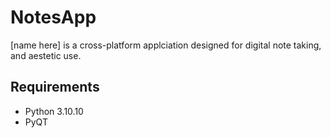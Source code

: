 # NotesApp
[name here] is a cross-platform applciation designed for digital note taking, and aestetic use. 

## Requirements
* Python 3.10.10
* PyQT

## 
